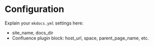 # Configuration

Explain your `mkdocs.yml` settings here:
- site_name, docs_dir
- Confluence plugin block: host_url, space, parent_page_name, etc.
